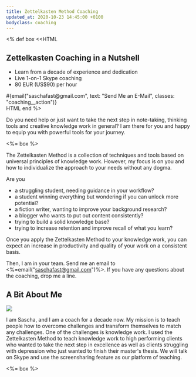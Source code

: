 ```yaml
---
title: Zettelkasten Method Coaching
updated_at: 2020-10-23 14:45:00 +0100
bodyclass: coaching
---
```


<%
def box
<<HTML
<aside class="coaching__tldr">
  <h2>Zettelkasten Coaching in&nbsp;a&nbsp;Nutshell</h2>
  <ul>
    <li>Learn from a decade of experience and dedication</li>
    <li>Live 1-on-1 Skype coaching</li>
    <li>80 EUR (US$90) per hour</li>
  </ul>
  <div class="coaching__action-container">
    #{email("saschafast@gmail.com", text: "Send Me an E-Mail", classes: "coaching__action")}
  </div>
</aside>
HTML
end
%>

Do you need help or just want to take the next step in note-taking, thinking tools and creative knowledge work in general? I am there for you and happy to equip you with powerful tools for your journey.

<%= box %>

The Zettelkasten Method is a collection of techniques and tools based on universal principles of knowledge work. However, my focus is on you and how to individualize the approach to your needs without any dogma.

Are you

- a struggling student, needing guidance in your workflow?
- a student winning everything but wondering if you can unlock more potential?
- a fiction writer, wanting to improve your background research?
- a blogger who wants to put out content consistently?
- trying to build a solid knowledge base?
- trying to increase retention and improve recall of what you learn?

Once you apply the Zettelkasten Method to your knowledge work, you can expect an increase in productivity and quality of your work on a consistent basis.

Then, I am in your team. Send me an email to <%=email("saschafast@gmail.com")%>. If you have any questions about the coaching, drop me a line.

## A Bit About Me

<img src="/coaching/about-sascha.jpg" class="coaching__about-me">

I am Sascha, and I am a coach for a decade now. My mission is to teach people how to overcome challenges and transform themselves to match any challenges. One of the challenges is knowledge work. I used the Zettelkasten Method to teach knowledge work to high performing clients who wanted to take the next step in excellence as well as clients struggling with depression who just wanted to finish their master's thesis. We will talk on Skype and use the screensharing feature as our platform of teaching.

<%= box %>
